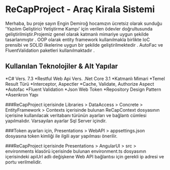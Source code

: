 # ReCapProject - Araç Kirala Sistemi

Merhaba, bu proje sayın Engin Demiroğ hocamızın ücretsiz olarak sunduğu 'Yazılım Geliştirici Yetiştirme Kampı' için verilen ödevler doğrultusunda geliştirilmiştir.Projemiz genel olarak katmanlı mimariye uygun şekilde tasarlanmıştır . OOP olarak entity framework kullanılmakla birlikte IoC prensibi ve SOLID ilkelerine uygun bir şekilde geliştirilmektedir . AutoFac ve FluentValidation paketleri kullanılmaktadır .
## Kullanılan Teknolojiler & Alt Yapılar 
*C# Vers. 7.3
*Restful Web Api Vers. .Net Core 3.1
*Katmanlı Mimari
*Temel Result Türü
*Interceptor, Aspectler
*Cache, Validate, Authorize Aspect
*Autofac
*Fluent Validation
*Json Web Token
*Repository Design Pattern
*Asenkron Yapı

###ReCapProject içerisinde Libraries > DataAccess > Concrete > EntityFramework > Contexts içerisinde bulunan ReCapContext dosyasının içerisine kullanılacak veritabanı türünün ayarları ve bağlantı cümlesi yapılmalıdır. Varsayılan ayarlar Sql Server içindir.

###Token ayarları için, Presentations > WebAPI > appsettings.json dosyasına token kimliği ile ilgili ayar yapılması önerilir.

###ReCapProject içerisinde Presentations > AngularUI > src > environments klasörü içerisinde bulunan environment.ts dosyasının içerisindeki apiUrl adlı değişkene Web API bağlantısı için gerekli ip adresi ve portu verilmelidir.
